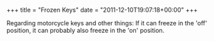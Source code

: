 +++
title = "Frozen Keys"
date = "2011-12-10T19:07:18+00:00"
+++

Regarding motorcycle keys and other things: If it can freeze in the 'off' position, it can probably also freeze in the 'on' position.
			